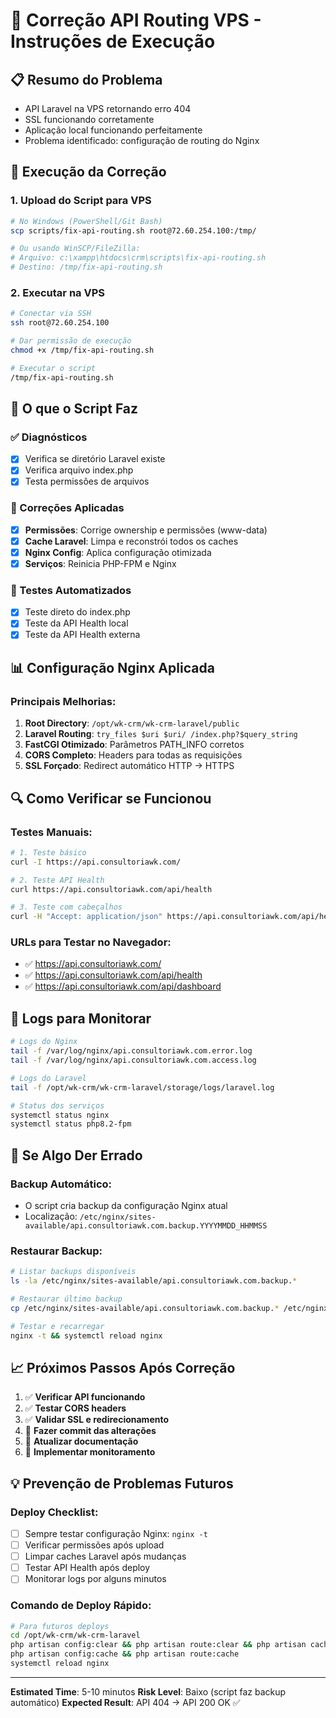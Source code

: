 # 🔧 Correção API Routing VPS - Instruções de Execução

## 📋 Resumo do Problema
- API Laravel na VPS retornando erro 404
- SSL funcionando corretamente
- Aplicação local funcionando perfeitamente
- Problema identificado: configuração de routing do Nginx

## 🚀 Execução da Correção

### 1. Upload do Script para VPS

```bash
# No Windows (PowerShell/Git Bash)
scp scripts/fix-api-routing.sh root@72.60.254.100:/tmp/

# Ou usando WinSCP/FileZilla:
# Arquivo: c:\xampp\htdocs\crm\scripts\fix-api-routing.sh
# Destino: /tmp/fix-api-routing.sh
```

### 2. Executar na VPS

```bash
# Conectar via SSH
ssh root@72.60.254.100

# Dar permissão de execução
chmod +x /tmp/fix-api-routing.sh

# Executar o script
/tmp/fix-api-routing.sh
```

## 🎯 O que o Script Faz

### ✅ Diagnósticos
- [x] Verifica se diretório Laravel existe
- [x] Verifica arquivo index.php
- [x] Testa permissões de arquivos

### 🔧 Correções Aplicadas
- [x] **Permissões**: Corrige ownership e permissões (www-data)
- [x] **Cache Laravel**: Limpa e reconstrói todos os caches
- [x] **Nginx Config**: Aplica configuração otimizada
- [x] **Serviços**: Reinicia PHP-FPM e Nginx

### 🧪 Testes Automatizados
- [x] Teste direto do index.php
- [x] Teste da API Health local
- [x] Teste da API Health externa

## 📊 Configuração Nginx Aplicada

### Principais Melhorias:
1. **Root Directory**: `/opt/wk-crm/wk-crm-laravel/public`
2. **Laravel Routing**: `try_files $uri $uri/ /index.php?$query_string`
3. **FastCGI Otimizado**: Parâmetros PATH_INFO corretos
4. **CORS Completo**: Headers para todas as requisições
5. **SSL Forçado**: Redirect automático HTTP → HTTPS

## 🔍 Como Verificar se Funcionou

### Testes Manuais:
```bash
# 1. Teste básico
curl -I https://api.consultoriawk.com/

# 2. Teste API Health
curl https://api.consultoriawk.com/api/health

# 3. Teste com cabeçalhos
curl -H "Accept: application/json" https://api.consultoriawk.com/api/health
```

### URLs para Testar no Navegador:
- ✅ https://api.consultoriawk.com/
- ✅ https://api.consultoriawk.com/api/health
- ✅ https://api.consultoriawk.com/api/dashboard

## 📝 Logs para Monitorar

```bash
# Logs do Nginx
tail -f /var/log/nginx/api.consultoriawk.com.error.log
tail -f /var/log/nginx/api.consultoriawk.com.access.log

# Logs do Laravel
tail -f /opt/wk-crm/wk-crm-laravel/storage/logs/laravel.log

# Status dos serviços
systemctl status nginx
systemctl status php8.2-fpm
```

## 🔄 Se Algo Der Errado

### Backup Automático:
- O script cria backup da configuração Nginx atual
- Localização: `/etc/nginx/sites-available/api.consultoriawk.com.backup.YYYYMMDD_HHMMSS`

### Restaurar Backup:
```bash
# Listar backups disponíveis
ls -la /etc/nginx/sites-available/api.consultoriawk.com.backup.*

# Restaurar último backup
cp /etc/nginx/sites-available/api.consultoriawk.com.backup.* /etc/nginx/sites-available/api.consultoriawk.com

# Testar e recarregar
nginx -t && systemctl reload nginx
```

## 📈 Próximos Passos Após Correção

1. ✅ **Verificar API funcionando**
2. ✅ **Testar CORS headers**
3. ✅ **Validar SSL e redirecionamento**
4. 🔄 **Fazer commit das alterações**
5. 🔄 **Atualizar documentação**
6. 🔄 **Implementar monitoramento**

## 💡 Prevenção de Problemas Futuros

### Deploy Checklist:
- [ ] Sempre testar configuração Nginx: `nginx -t`
- [ ] Verificar permissões após upload
- [ ] Limpar caches Laravel após mudanças
- [ ] Testar API Health após deploy
- [ ] Monitorar logs por alguns minutos

### Comando de Deploy Rápido:
```bash
# Para futuros deploys
cd /opt/wk-crm/wk-crm-laravel
php artisan config:clear && php artisan route:clear && php artisan cache:clear
php artisan config:cache && php artisan route:cache
systemctl reload nginx
```

---

**Estimated Time**: 5-10 minutos
**Risk Level**: Baixo (script faz backup automático)
**Expected Result**: API 404 → API 200 OK ✅